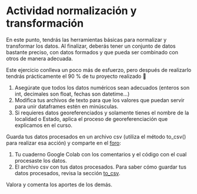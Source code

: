 # Actividad normalización y transformación

En este punto, tendrás las herramientas básicas para normalizar y transformar los datos. Al finalizar, deberás tener un conjunto de datos bastante preciso, con datos formados y que pueda ser combinado con otros de manera adecuada.

Este ejercicio conlleva un poco más de esfuerzo, pero después de realizarlo tendrás prácticamente el 90 % de tu proyecto realizado 🤩

1. Asegúrate que todos los datos numéricos sean adecuados (enteros son int, decimales son float, fechas son datetime...)
2. Modifica tus archivos de texto para que los valores que puedan servir para unir dataframes estén en minúsculas.
3. Si requieres datos georeferenciados y solamente tienes el nombre de la localidad o Estado, aplica el proceso de georeferenciación que explicamos en el curso.

Guarda tus datos procesados en un archivo csv (utiliza el método to_csv() para realizar esa acción) y comparte en el [foro](https://github.com/MOOC-UNAM-Publico/curso-datos/issues/new?title=Actividad%20normalización%20y%20transformación&body=El%20contenido%20de%20tu%20%20actividad):

1. Tu cuaderno Google Colab con los comentarios y el código con el cual procesaste los datos.
2. El archivo csv con tus datos procesados. Para saber cómo guardar tus datos procesados, revisa la sección [to_csv](../S3-procesamiento/S3P16-to_csv.md).

Valora y comenta los aportes de los demás.
